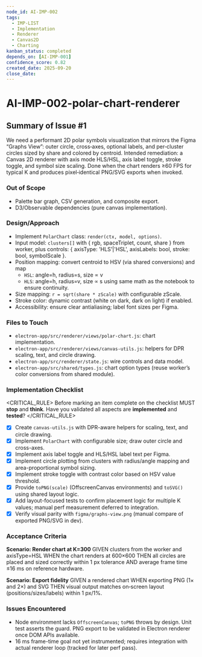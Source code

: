 ```yaml
---
node_id: AI-IMP-002
tags:
  - IMP-LIST
  - Implementation
  - Renderer
  - Canvas2D
  - Charting
kanban_status: completed
depends_on: [AI-IMP-001]
confidence_score: 0.82
created_date: 2025-09-20
close_date:
---
```


# AI-IMP-002-polar-chart-renderer

## Summary of Issue #1
We need a performant 2D polar symbols visualization that mirrors the Figma “Graphs View”: outer circle, cross‑axes, optional labels, and per‑cluster circles sized by share and colored by centroid. Intended remediation: a Canvas 2D renderer with axis mode HLS/HSL, axis label toggle, stroke toggle, and symbol size scaling. Done when the chart renders ≥60 FPS for typical K and produces pixel‑identical PNG/SVG exports when invoked.

### Out of Scope 
- Palette bar graph, CSV generation, and composite export.
- D3/Observable dependencies (pure canvas implementation).

### Design/Approach  
- Implement `PolarChart` class: `render(ctx, model, options)`.
- Input model: `clusters[]` with { rgb, spaceTriplet, count, share } from worker, plus controls: { axisType: 'HLS'|'HSL', axisLabels: bool, stroke: bool, symbolScale }.
- Position mapping: convert centroid to HSV (via shared conversions) and map
  - `HSL`: angle=h, radius=s, size ∝ v
  - `HLS`: angle=h, radius=v, size ∝ s
  using same math as the notebook to ensure continuity.
- Size mapping: `r = sqrt(share * zScale)` with configurable zScale.
- Stroke color: dynamic contrast (white on dark, dark on light) if enabled.
- Accessibility: ensure clear antialiasing; label font sizes per Figma.

### Files to Touch
- `electron-app/src/renderer/views/polar-chart.js`: chart implementation.
- `electron-app/src/renderer/views/canvas-utils.js`: helpers for DPR scaling, text, and circle drawing.
- `electron-app/src/renderer/state.js`: wire controls and data model.
- `electron-app/src/shared/types.js`: chart option types (reuse worker’s color conversions from shared module).

### Implementation Checklist

<CRITICAL_RULE>
Before marking an item complete on the checklist MUST **stop** and **think**. Have you validated all aspects are **implemented** and **tested**? 
</CRITICAL_RULE> 

- [x] Create `canvas-utils.js` with DPR-aware helpers for scaling, text, and circle drawing.
- [x] Implement `PolarChart` with configurable size; draw outer circle and cross-axes.
- [x] Implement axis label toggle and HLS/HSL label text per Figma.
- [x] Implement circle plotting from clusters with radius/angle mapping and area-proportional symbol sizing.
- [x] Implement stroke toggle with contrast color based on HSV value threshold.
- [x] Provide `toPNG(scale)` (OffscreenCanvas environments) and `toSVG()` using shared layout logic.
- [x] Add layout-focused tests to confirm placement logic for multiple K values; manual perf measurement deferred to integration.
- [x] Verify visual parity with `figma/graphs-view.png` (manual compare of exported PNG/SVG in dev).

### Acceptance Criteria
**Scenario: Render chart at K=300**
GIVEN clusters from the worker and axisType=HSL
WHEN the chart renders at 600×600
THEN all circles are placed and sized correctly within 1 px tolerance
AND average frame time ≤16 ms on reference hardware.

**Scenario: Export fidelity**
GIVEN a rendered chart
WHEN exporting PNG (1× and 2×) and SVG
THEN visual output matches on‑screen layout (positions/sizes/labels) within 1 px/1%.

### Issues Encountered 
- Node environment lacks `OffscreenCanvas`; `toPNG` throws by design. Unit test asserts the guard. PNG export to be validated in Electron renderer once DOM APIs available.
- 16 ms frame-time goal not yet instrumented; requires integration with actual renderer loop (tracked for later perf pass).
